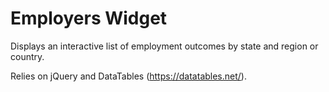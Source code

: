 # Employers Widget
Displays an interactive list of employment outcomes by state and region or country.

Relies on jQuery and DataTables (https://datatables.net/).
